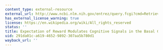 ```yaml
---
content_type: external-resource
external_url: http://www.ncbi.nlm.nih.gov/entrez/query.fcgi?cmd=Retrieve&db=PubMed&dopt=Citation&list_uids=10196532
has_external_license_warning: true
license: https://en.wikipedia.org/wiki/All_rights_reserved
status: ''
title: Expectation of Reward Modulates Cognitive Signals in the Basal Ganglia
uid: 291da01c-a619-4652-9892-307aa5b780d1
wayback_url: ''
---
```

